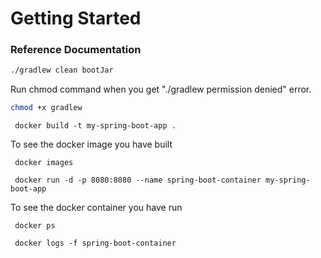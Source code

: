 # Getting Started

### Reference Documentation

```bash
./gradlew clean bootJar
```

Run chmod command when you get "./gradlew permission denied" error. 
```bash
chmod +x gradlew
```

```docker
 docker build -t my-spring-boot-app .
 ```

To see the docker image you have built
```docker
 docker images
 ```

```docker
 docker run -d -p 8080:8080 --name spring-boot-container my-spring-boot-app
 ```

To see the docker container you have run
```docker
 docker ps
 ```

```docker
 docker logs -f spring-boot-container
 ```
